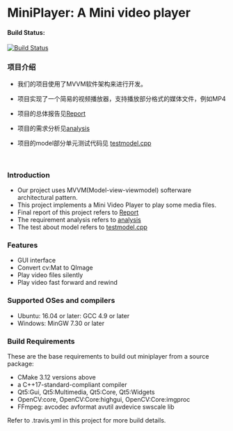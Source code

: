 # MiniPlayer: A Mini video player

#### Build Status:

[![Build Status](https://travis-ci.org/eypidan/MiniPremiere.svg?branch=master)](https://travis-ci.org/eypidan/MiniPremiere)



### 项目介绍
- 我们的项目使用了MVVM软件架构来进行开发。

- 项目实现了一个简易的视频播放器，支持播放部分格式的媒体文件，例如MP4

- 项目的总体报告见[Report](https://github.com/eypidan/MiniPremiere/blob/master/doc/MiniPlayer%E6%80%BB%E4%BD%93%E6%8A%A5%E5%91%8A.md)

- 项目的需求分析见[analysis](https://github.com/eypidan/MiniPremiere/blob/master/doc/MiniPlayer%E9%9C%80%E6%B1%82%E5%88%86%E6%9E%90%E6%8A%A5%E5%91%8A.md)

- 项目的model部分单元测试代码见 [testmodel.cpp](https://github.com/eypidan/MiniPremiere/blob/master/model/testmodel.cpp)

  

  <br>
### Introduction
- Our project uses MVVM(Model-view-viewmodel) softerware architectural pattern.
- This project implements a Mini Video Player to play some media files.
- Final report of this project refers to [Report](https://github.com/eypidan/MiniPremiere/blob/master/doc/MiniPlayer%E6%80%BB%E4%BD%93%E6%8A%A5%E5%91%8A.md)
- The requirement analysis refers to [analysis](https://github.com/eypidan/MiniPremiere/blob/master/doc/MiniPlayer%E9%9C%80%E6%B1%82%E5%88%86%E6%9E%90%E6%8A%A5%E5%91%8A.md)
- The test about model refers to  [testmodel.cpp](https://github.com/eypidan/MiniPremiere/blob/master/model/testmodel.cpp)

### Features

- GUI interface
- Convert cv:Mat to  QImage
- Play  video files silently
- Play video fast forward and rewind 

### Supported OSes and compilers

- Ubuntu: 16.04 or later: GCC 4.9 or later
- Windows: MinGW 7.30 or later

### Build Requirements

These are the base requirements to build out miniplayer from  a source package:

* CMake 3.12 versions above
* a C++17-standard-compliant compiler
* Qt5:Gui, Qt5:Multimedia, Qt5:Core, Qt5:Widgets 
* OpenCV:core, OpenCV:Core:highgui, OpenCV:Core:imgproc
* FFmpeg: avcodec avformat avutil avdevice swscale lib

Refer to .travis.yml in this project for more build details.





